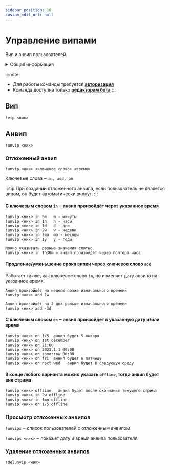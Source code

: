 ```yaml
---
sidebar_position: 10
custom_edit_url: null
---
```


# Управление випами

Вип и анвип пользователей.

<details>
  <summary>Общая информация</summary>
  <ul>
    <li><b>Название:</b> vip</li>
    <li><b>Элиасы:</b> unvip, unvips, delunvip</li>
    <li><b>Кулдаун:</b> общий 3 секунды</li>
    <li><a href="https://github.com/Relanit/ModBoty/blob/master/ModBoty/cogs/vips.py"><b>Исходный код</b></a></li>
  </ul>
</details>

:::note
- Для работы команды требуется **[авторизация](./auth.md)**
- Команда доступна только **[редакторам бота](./editors.md)**
:::

## Вип
`!vip <ник>`

## Анвип

`!unvip <ник>`

### Отложенный анвип

`!unvip <ник> <ключевое слово> <время>`

Ключевые слова ‒ `in, add, on`

:::tip
При создании отложенного анвипа, если пользователь не является випом, он будет автоматически випнут.
:::

#### С ключевым словом `in` ‒ анвип произойдёт через указанное время

    !unvip <ник> in 5m   m - минуты
    !unvip <ник> in 1h   h - часы
    !unvip <ник> in 1d   d - дни
    !unvip <ник> in 2w   w - недели
    !unvip <ник> in 2mo  mo - месяцы
    !unvip <ник> in 1y   y - годы

    Можно указывать разные значения слитно
    !unvip <ник> in 1h30m ‒ анвип произойдёт через полтора часа

#### Продление/уменьшение срока випки через ключевое слово `add`

Работает также, как ключевое слово `in`, но изменяет дату анвипа на указанное время.

    Анвип произойдёт на неделю позже изначального времени
    !unvip <ник> add 1w

    Анвип произойдёт на 3 дня раньше изначального времени
    !unvip <ник> add -3d

#### С ключевым словом `on` ‒ анвип произойдёт в указанную дату и/или время

    !unvip <ник> on 1/5  анвип будет 5 января
    !unvip <ник> on 1st december
    !unvip <ник> on 21:00
    !unvip <ник> on 2023.1.1 00:00
    !unvip <ник> on tomorrow 00:00
    !unvip <ник> on fri  анвип будет в пятницу
    !unvip <ник> on next wed   анвип будет в следующую среду

#### В конце любого варианта можно указать `offline`, тогда анвип будет вне стрима

    !unvip <ник> offline   анвип будет после окончания текущего стрима
    !unvip <ник> in 2w offline
    !unvip <ник> in 1mo offline
    !unvip <ник> on 1/5 offline


### Просмотр отложенных анвипов

`!unvips` ‒ cписок пользователей с отложенным анвипом

`!unvips <ник>` ‒ покажет дату и время анвипа пользователя

### Удаление отложенных анвипов

`!delunvip <ник>`